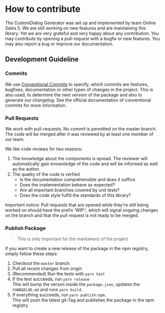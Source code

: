 # How to contribute

The CustomDialog Generator was set up and implemented by team Online Sales 5. We are still working on new features and are maintaining this library. Yet we are very grateful and very happy about any contribution. You may contribute by opening a pull-request with a bugfix or new features. You may also report a bug or improve our documentation.

## Development Guideline

### Commits

We use [Conventional Commits](https://www.conventionalcommits.org/) to specify, which commits are features, bugfixes, documentation or other types of changes in the project. This is also used, to determine the next version of the package and also to generate our changelog. See the official documentation of conventional commits for more information.

### Pull Requests

We work with pull-requests. No commit is permitted on the master branch. The code will be merged after it was reviewed by at least one member of our team.

We like code reviews for two reasons:

1. The knowledge about the components is spread. The reviewer will automatically gain knownledge of the code and will be informed as well as the author.
2. The quality of the code is verfied
   - Is the documentation comprehensible and does it suffice  
   - Does the implementation behave as expected?  
   - Are all important branches covered by unit tests?
   - Does the code style fulfill the standards of this library?

Important notice: Pull requests that are opened while they're still being worked on should have the prefix 'WIP:', which will signal ongoing changes on the branch and that the pull request is not ready to be merged.

### Publish Package
> This is only important for the mantainers of the project

If you want to create a new release of the package in the npm registry, simply follow these steps:

1. Checkout the `master` branch
2. Pull all recent changes from origin
3. (Recommended) Run the tests with `yarn test`
4. If the test succeeds, run `yarn release`  
   This will bump the verson inside the `package.json`, updates the `CHANGELOG.md` and runs `yarn build`.
5. If everything succeeds, run `yarn publish:npm`.  
   This will push the latest git-Tag and publishes the package in the npm registry